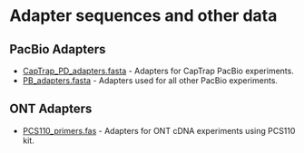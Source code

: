 # Adapter sequences and other data

## PacBio Adapters

* [CapTrap_PD_adapters.fasta](CapTrap_PD_adapters.fasta) - Adapters for CapTrap PacBio experiments.
* [PB_adapters.fasta](PB_adapters.fasta) - Adapters used for all other PacBio experiments.


## ONT Adapters
* [PCS110_primers.fas](https://github.com/nanoporetech/pychopper/blob/master/pychopper/primer_data/PCS110_primers.fas) - Adapters for ONT cDNA experiments using PCS110 kit.
